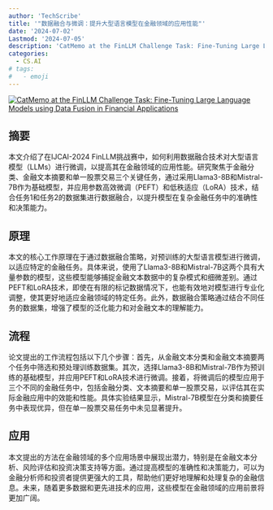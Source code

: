 ```yaml
---
author: 'TechScribe'
title: '"数据融合与微调：提升大型语言模型在金融领域的应用性能"'
date: '2024-07-02'
Lastmod: '2024-07-05'
description: 'CatMemo at the FinLLM Challenge Task: Fine-Tuning Large Language Models using Data Fusion in Financial Applications'
categories:
  - CS.AI
# tags:
#   - emoji
---
```


[![CatMemo at the FinLLM Challenge Task: Fine-Tuning Large Language Models using Data Fusion in Financial Applications](https://arxiv-research-1301205113.cos.ap-guangzhou.myqcloud.com/images/2407.01953v1.pdf_0.jpg)](https://arxiv.org/abs/2407.01953v1)

## 摘要

本文介绍了在IJCAI-2024 FinLLM挑战赛中，如何利用数据融合技术对大型语言模型（LLMs）进行微调，以提高其在金融领域的应用性能。研究聚焦于金融分类、金融文本摘要和单一股票交易三个关键任务，通过采用Llama3-8B和Mistral-7B作为基础模型，并应用参数高效微调（PEFT）和低秩适应（LoRA）技术，结合任务1和任务2的数据集进行数据融合，以提升模型在复杂金融任务中的准确性和决策能力。<!--more-->

## 原理

本文的核心工作原理在于通过数据融合策略，对预训练的大型语言模型进行微调，以适应特定的金融任务。具体来说，使用了Llama3-8B和Mistral-7B这两个具有大量参数的模型，这些模型能够捕捉金融文本数据中的复杂模式和细微差别。通过PEFT和LoRA技术，即使在有限的标记数据情况下，也能有效地对模型进行专业化调整，使其更好地适应金融领域的特定任务。此外，数据融合策略通过结合不同任务的数据集，增强了模型的泛化能力和对金融文本的理解能力。

## 流程

论文提出的工作流程包括以下几个步骤：首先，从金融文本分类和金融文本摘要两个任务中筛选和预处理训练数据集。其次，选择Llama3-8B和Mistral-7B作为预训练的基础模型，并应用PEFT和LoRA技术进行微调。接着，将微调后的模型应用于三个不同的金融任务中，包括金融分类、文本摘要和单一股票交易，以评估其在实际金融应用中的效能和性能。具体实验结果显示，Mistral-7B模型在分类和摘要任务中表现优异，但在单一股票交易任务中未见显著提升。

## 应用

本文提出的方法在金融领域的多个应用场景中展现出潜力，特别是在金融文本分析、风险评估和投资决策支持等方面。通过提高模型的准确性和决策能力，可以为金融分析师和投资者提供更强大的工具，帮助他们更好地理解和处理复杂的金融信息。未来，随着更多数据和更先进技术的应用，这些模型在金融领域的应用前景将更加广阔。